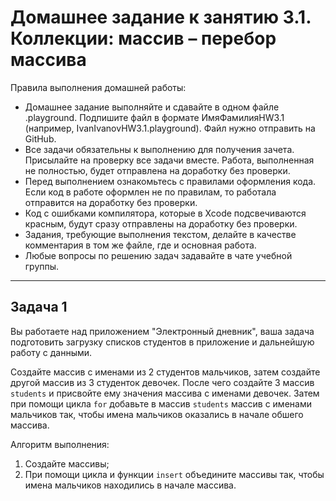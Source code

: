 # Домашнее задание к занятию 3.1. Коллекции: массив – перебор массива

Правила выполнения домашней работы:

*	Домашнее задание выполняйте и сдавайте в одном файле .playground. Подпишите файл в формате ИмяФамилияHW3.1 (например, IvanIvanovHW3.1.playground). Файл нужно отправить на GitHub.
*	Все задачи обязательны к выполнению для получения зачета. Присылайте на проверку все задачи вместе. Работа, выполненная не полностью, будет отправлена на доработку без проверки.
*	Перед выполнением ознакомьтесь с правилами оформления кода. Если код в работе оформлен не по правилам, то работала отправится на доработку без проверки.
*	Код с ошибками компилятора, которые в Xcode подсвечиваются красным, будут сразу отправлены на доработку без проверки.
*	Задания, требующие выполнения текстом, делайте в качестве комментария в том же файле, где и основная работа.
*	Любые вопросы по решению задач задавайте в чате учебной группы.
________________________________________
## Задача 1

Вы работаете над приложением "Электронный дневник", ваша задача подготовить загрузку списков студентов в приложение и дальнейшую работу с данными.

Создайте массив с именами из 2 студентов мальчиков, затем создайте другой массив из 3 студенток девочек. После чего создайте 3 массив `students` и присвойте ему значения массива с именами девочек. Затем при помощи цикла `for` добавьте в массив `students` массив с именами мальчиков так, чтобы имена мальчиков оказались в начале обшего массива.

Алгоритм выполнения:

1.	Создайте массивы;
2.	При помощи цикла и функции `insert` объедините массивы так, чтобы имена мальчиков находились в начале массива.
